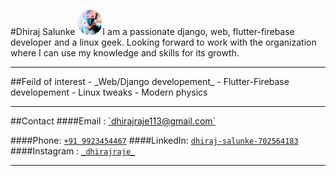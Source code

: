 #Dhiraj Salunke
<img alt="Avatar" src="Assets/circle-Avatar.png" width="40">I am a passionate django, web, flutter-firebase developer and a linux geek. Looking forward to work with the organization where I can use my knowledge and skills for its growth.
</p>
<hr>
##Feild of interest
- _Web/Django developement_
- Flutter-Firebase developement
- Linux tweaks
- Modern physics
<hr>
##Contact
####Email : <a href="mailto:dhirajraje113@gmail.com">`dhirajraje113@gmail.com`</a>

####Phone: <a href="tel:+919923454467">`+91 9923454467`</a>
####LinkedIn: <a href="https://www.linkedin.com/in/dhiraj-salunke-702564183/">`dhiraj-salunke-702564183`</a>
####Instagram : <a href="https://instagram.com/_dhirajraje_">`_dhirajraje_`</a>
<hr>
